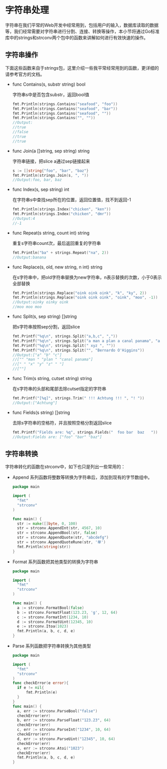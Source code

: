 # 字符串处理
字符串在我们平常的Web开发中经常用到，包括用户的输入，数据库读取的数据等，我们经常需要对字符串进行分割、连接、转换等操作，本小节将通过Go标准库中的strings和strconv两个包中的函数来讲解如何进行有效快速的操作。

## 字符串操作
下面这些函数来自于strings包，这里介绍一些我平常经常用到的函数，更详细的请参考官方的文档。

* func Contains(s, substr string) bool

  字符串s中是否包含substr，返回bool值

    ```go
    fmt.Println(strings.Contains("seafood", "foo"))
    fmt.Println(strings.Contains("seafood", "bar"))
    fmt.Println(strings.Contains("seafood", ""))
    fmt.Println(strings.Contains("", ""))
    //Output:
    //true
    //false
    //true
    //true
    ```

- func Join(a []string, sep string) string

  字符串链接，把slice a通过sep链接起来

  ```go
  s := []string{"foo", "bar", "baz"}
  fmt.Println(strings.Join(s, ", "))
  //Output:foo, bar, baz		
  ```

* func Index(s, sep string) int

  在字符串s中查找sep所在的位置，返回位置值，找不到返回-1

  ```go
  fmt.Println(strings.Index("chicken", "ken"))
  fmt.Println(strings.Index("chicken", "dmr"))
  //Output:4
  //-1
  ```
  
* func Repeat(s string, count int) string

  重复s字符串count次，最后返回重复的字符串

  ```go
  fmt.Println("ba" + strings.Repeat("na", 2))
  //Output:banana
  ```

* func Replace(s, old, new string, n int) string

  在s字符串中，把old字符串替换为new字符串，n表示替换的次数，小于0表示全部替换

  ```go
  fmt.Println(strings.Replace("oink oink oink", "k", "ky", 2))
  fmt.Println(strings.Replace("oink oink oink", "oink", "moo", -1))
  //Output:oinky oinky oink
  //moo moo moo
  ```
  
* func Split(s, sep string) []string

  把s字符串按照sep分割，返回slice

  ```go
  fmt.Printf("%q\n", strings.Split("a,b,c", ","))
  fmt.Printf("%q\n", strings.Split("a man a plan a canal panama", "a "))
  fmt.Printf("%q\n", strings.Split(" xyz ", ""))
  fmt.Printf("%q\n", strings.Split("", "Bernardo O'Higgins"))
  //Output:["a" "b" "c"]
  //["" "man " "plan " "canal panama"]
  //[" " "x" "y" "z" " "]
  //[""]
  ```

* func Trim(s string, cutset string) string

  在s字符串的头部和尾部去除cutset指定的字符串

  ```go
  fmt.Printf("[%q]", strings.Trim(" !!! Achtung !!! ", "! "))
  //Output:["Achtung"]
  ```

* func Fields(s string) []string

  去除s字符串的空格符，并且按照空格分割返回slice

  ```go
  fmt.Printf("Fields are: %q", strings.Fields("  foo bar  baz   "))
  //Output:Fields are: ["foo" "bar" "baz"]
  ```

## 字符串转换
字符串转化的函数在strconv中，如下也只是列出一些常用的：

* Append 系列函数将整数等转换为字符串后，添加到现有的字节数组中。

  ```go
  package main
  
  import (
  	"fmt"
  	"strconv"
  )
  
  func main() {
  	str := make([]byte, 0, 100)
  	str = strconv.AppendInt(str, 4567, 10)
  	str = strconv.AppendBool(str, false)
  	str = strconv.AppendQuote(str, "abcdefg")
  	str = strconv.AppendQuoteRune(str, '单')
  	fmt.Println(string(str))
  }
  ```

* Format 系列函数把其他类型的转换为字符串
  ```go
  package main
  
  import (
  	"fmt"
  	"strconv"
  )
  
  func main() {
  	a := strconv.FormatBool(false)
  	b := strconv.FormatFloat(123.23, 'g', 12, 64)
  	c := strconv.FormatInt(1234, 10)
  	d := strconv.FormatUint(12345, 10)
  	e := strconv.Itoa(1023)
  	fmt.Println(a, b, c, d, e)
  }
  ```

* Parse 系列函数把字符串转换为其他类型
  ```go
  package main
  
  import (
  	"fmt"
  	"strconv"
  )
  func checkError(e error){
  	if e != nil{
  		fmt.Println(e)
  	}
  }
  func main() {
  	a, err := strconv.ParseBool("false")
  	checkError(err)
  	b, err := strconv.ParseFloat("123.23", 64)
  	checkError(err)
  	c, err := strconv.ParseInt("1234", 10, 64)
  	checkError(err)
  	d, err := strconv.ParseUint("12345", 10, 64)
  	checkError(err)
  	e, err := strconv.Atoi("1023")
  	checkError(err)
  	fmt.Println(a, b, c, d, e)
  }
  ```